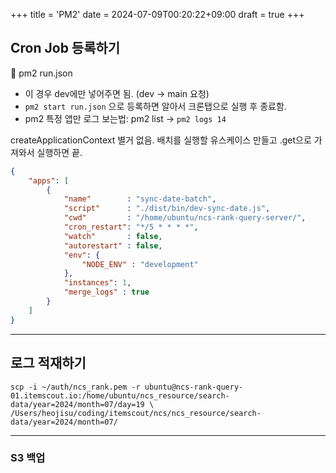 +++
title = 'PM2'
date = 2024-07-09T00:20:22+09:00
draft = true
+++

## Cron Job 등록하기

🔺 pm2 run.json 
- 이 경우 dev에만 넣어주면 됨. (dev -> main 요청)
- `pm2 start run.json` 으로 등록하면 알아서 크론탭으로 실행 후 종료함.
- pm2 특정 앱만 로그 보는법: pm2 list -> `pm2 logs 14`

createApplicationContext 별거 없음.
배치를 실행할 유스케이스 만들고
.get으로 가져와서 실행하면 끝.


```json
{
    "apps": [
		{
			"name"        : "sync-date-batch",
			"script"      : "./dist/bin/dev-sync-date.js",
			"cwd"         : "/home/ubuntu/ncs-rank-query-server/",
			"cron_restart": "*/5 * * * *",
			"watch"       : false,
			"autorestart" : false,
			"env": {
				"NODE_ENV" : "development"
			},
			"instances": 1,
			"merge_logs" : true
        }
    ]
}
```

---
## 로그 적재하기


`scp -i ~/auth/ncs_rank.pem -r ubuntu@ncs-rank-query-01.itemscout.io:/home/ubuntu/ncs_resource/search-data/year=2024/month=07/day=19 \
/Users/heojisu/coding/itemscout/ncs/ncs_resource/search-data/year=2024/month=07/`




---
### S3 백업

